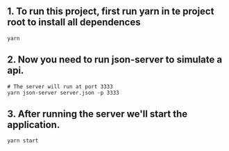 ## 1. To run this project, first run yarn in te project root to install all dependences
```
yarn
```

## 2. Now you need to run json-server to simulate a api.
```
# The server will run at port 3333
yarn json-server server.json -p 3333
```

## 3. After running the server we'll start the application.
```
yarn start
```
